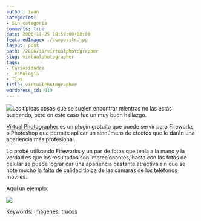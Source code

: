 ```yaml
---
author: ivan
categories:
- Sin categoría
comments: true
date: 2006-11-25 18:59:00+00:00
featuredImage: ./composite.jpg
layout: post
path: /2006/11/virtualphotographer
slug: virtualphotographer
tags:
- Curiosidades
- Tecnología
- Tips
title: virtualPhotographer
wordpress_id: 919
---
```


[![](https://www.optikvervelabs.com/images/composite.jpg)](http://www.optikvervelabs.com/images/composite.jpg)Las típicas cosas que se suelen encontrar mientras no las estás buscando, pero en este caso fue un muy buen hallazgo.

[Virtual Photographer](https://www.optikvervelabs.com/) es un plugin gratuito que puede servir para Fireworks o Photoshop que permite aplicar un sinnúmero de efectos que le darán una apariencia más profesional.

Lo probé utilizando Fireworks y un par de fotos que tenía a la mano y la verdad es que los resultados son impresionantes, hasta con las fotos de celular se puede lograr dar una apariencia bastante atractiva sin que se note mucho la falta de calidad típica de las cámaras de los teléfonos móviles.

Aquí un ejemplo:

[![](https://photos1.blogger.com/x/blogger/5311/455/320/648772/e-van_collage.jpg)](http://photos1.blogger.com/x/blogger/5311/455/1600/179045/e-van_collage.jpg)

Keywords: [Imágenes](https://www.technorati.com/tags/im%C3%A1genes), [trucos](http://www.technorati.com/tags/trucos)

